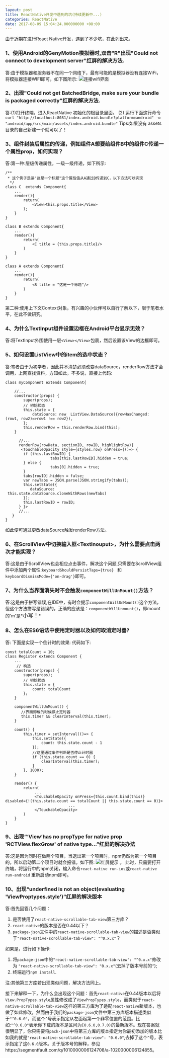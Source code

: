 ```yaml
---
layout: post
title: ReactNative开发中遇到的坑(持续更新中...)
categories: ReactNative
date: 2017-08-09 15:04:24.000000000 +08:00
---
```


由于近期在进行React  Native开发，遇到了不少坑，在此列出来。
### 1、使用Android的GenyMotion模拟器时,双击"R"出现"Could not connect to development server"红屏的解决方法.
答:由于模拟器和服务器不在同一个网络下，最有可能的是模拟器没有连接WiFi，将模拟器连接WIFI即可，如下图所示:
![连接wifi界面](http://img.blog.csdn.net/20160918115036856)


### 2、出现"Could not get BatchedBridge, make sure your bundle is packaged correctly"红屏的解决方法.
答:(1)打开终端，进入ReactNative 初始化的根目录里面。
     (2) 运行下面这行命令
     `curl "http://localhost:8081/index.android.bundle?platform=android" -o  "android/app/src/main/assets/index.android.bundle"`
Tips:如果没有 assets目录的自己新建一个就可以了！

### 3、组件封装后属性的传递，例如组件A想要给组件B中的组件C传递一个属性prop，如何实现？
答:第一种:层级传递属性，一级一级传递，如下所示:

```react
/**
 * 这个例子是讲"这是一个标题"这个属性值从A通过B传递到C，以下方法可以实现
  */
class C  extends Component{
    ...
    render(){
        return(
            <View>this.props.title</View>
        );
    }
}

class B extends Component{
    ...
    render(){
        return(
            <C title = {this.props.title}/>
        )
    }
}

class A extends Component{
    ...
    render(){
        return(
            <B title = "这是一个标题"/>
        )
    }
}
```
   第二种:使用上下文Context对象，有兴趣的小伙伴可以自行了解以下，限于笔者水平，在此不做研究。
   
### 4、为什么TextInput组件设置边框在Android平台显示无效？
答:将TextInput外围使用一层`<View></View>`包裹，然后设置该View的边框即可。

### 5、如何设置ListView中的item的选中状态？
答:笔者由于为初学者，因此并不清楚必须改变dataSource，renderRow方法才会调用，上网查找资料，方知如此，不多说，直接上代码:

```react
class myComponent extends Component{

    //...
    constructor(props) {
        super(props);
        // 初始状态
        this.state = {
            dataSource: new  ListView.DataSource({rowHasChanged: (row1, row2)=>row1 !== row2}),
        };
        this.renderRow = this.renderRow.bind(this);
    }
    
      //...
      renderRow(rowData, sectionID, rowID, highlightRow){
       <TouchableOpacity style={styles.row} onPress={()=> {
        if (this.lastRowID) {
                    tabs[this.lastRowID].hidden = true;
        } else {
                    tabs[0].hidden = true;
        }
        tabs[rowID].hidden = false;
        var newTabs = JSON.parse(JSON.stringify(tabs));
        this.setState({   
           dataSource:
 this.state.dataSource.cloneWithRows(newTabs)
        });
        this.lastRowID = rowID;
      } }>
      //...
   }
}
```
如此便可通过更改dataSource触发renderRow方法。

### 6、在ScrollView中切换输入框&lt;TextInouput&gt;，为什么需要点击两次才能实现？
答:这是由于ScrollView也会相应点击事件，解决这个问题,只需要在ScrollView组件中添加两个属性:`keyboardShouldPersistTaps={true} `
和`keyboardDismissMode={'on-drag'}`即可。

### 7、为什么当界面消失时不会触发`componentWillUnMount()`方法？
答:这是由于拼写错误,在IDE中，有时会提示`componentWillUnMount()`这个方法，但这个方法拼写是错误的，正确的应该是：`componentWillUnmount()`，即mount的'm'是*<big>小写！</big>*

### 8、怎么在ES6语法中使用定时器以及如何取消定时器?
答:
下面是实现一个倒计时的效果:
代码如下:

```react
const totalCount = 10;
class Register extends Component {
    ...
     // 构造
    constructor(props) {
        super(props);
        // 初始状态
        this.state = {
            count: totalCount
        };
    }

    componentWillUnMount() {
       //界面卸载的时候停止定时器
       this.timer && clearInterval(this.timer);
    }
    
    count() {
        this.timer = setInterval(()=> {
            this.setState({
                count: this.state.count - 1
            });
            //这里通过条件判断是否停止计时器
            if (this.state.count == 0) {
                clearInterval(this.timer);
            }
        }, 1000);
    }
    
    render() {
        return(
             ...
             <TouchableOpacity onPress={this.count.bind(this)} disabled={!(this.state.count == totalCount || this.state.count == 0)}>
                            ...
             </TouchableOpacity>
        )
    }
}
```
### 9、出现“‘View’has no propType for native prop 'RCTView.flexGrow' of native type...”红屏的解决办法
答:这是因为同时在做两个项目，当退出第一个项目时，npm仍然为第一个项目的，所以启动第二个项目时就会报错。如下图:
![红屏提示](http://img.blog.csdn.net/20161017113732973)
。
此时，只需要打开终端，将运行中的npm关闭，输入命令`react-native run-ios`或`react-native run-android` 重新启动npm即可。
### 10、出现“underfined is not an object(evaluating 'ViewProptypes.style')”红屏的解决版本
答:首先回答几个问题：
1. 是否使用了`react-native-scrollable-tab-view`第三方库？
2. `react-native`的版本是否在0.44以下？
3. `package-json`文件中的`react-native-scrollable-tab-view`的描述是否类似于`"react-native-scrollable-tab-view": "^0.x.x"`？

如果是，进行如下操作:

1. 将`package-json`中的`"react-native-scrollable-tab-view": "^0.x.x"`修改为
`"react-native-scrollable-tab-view": "0.x.x"`(去掉了版本号前的`^`);
2. 终端运行`npm install`.

注:其他第三方库若出现类似问题，解决方法同上。

接下来解释一下，为什么会出现这个问题：首先`react-native`在0.44版本以后将`View.PropTypes.style`属性修改成了`ViewPropTypes.style`，而类似于`react-native-scrollable-tab-view`这样的第三方库为了适配`react-native`新版本，也做了如此修改，然而由于我们的`package-json`文件中第三方库版本描述类似于`"^0.6.0"`，而这个`^`号表示指定从左面起第一个非零位置的范围。比如:`"^0.6.0"`表示你下载的版本是区间为`[0.6.0,0.7.0)`的最新版本。现在答案就很明显了，你只需要将`pack-json`中将第三方库的版本指定为你最初添加的版本比如我的就是`"react-native-scrollable-tab-view": "0.6.0"`,去掉了这个`^`号，表示指定了这`0.6.0`版本。关于版本号的解释，参见https://segmentfault.com/q/1010000006124708/a-1020000006124855。